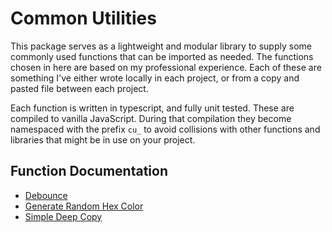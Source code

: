 # Common Utilities

This package serves as a lightweight and modular library to supply some commonly used functions that can be imported as needed. The functions chosen in here are based on my professional experience. Each of these are something I've either wrote locally in each project, or from a copy and pasted file between each project.

Each function is written in typescript, and fully unit tested. These are compiled to vanilla JavaScript. During that compilation they become namespaced with the prefix `cu_` to avoid collisions with other functions and libraries that might be in use on your project.

## Function Documentation

- [Debounce](/src/debounce/)
- [Generate Random Hex Color](/src/generate-random-hex-color/)
- [Simple Deep Copy](/src/simple-deep-copy/)

